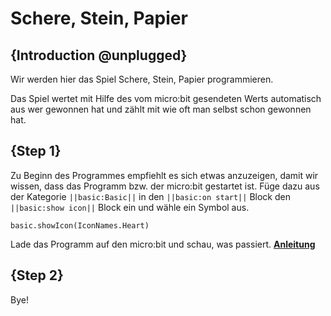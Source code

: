 # Schere, Stein, Papier

## {Introduction @unplugged}

Wir werden hier das Spiel Schere, Stein, Papier programmieren.

Das Spiel wertet mit Hilfe des vom micro:bit gesendeten Werts automatisch aus wer gewonnen hat und zählt mit wie oft man selbst schon gewonnen hat.

## {Step 1}

Zu Beginn des Programmes empfiehlt es sich etwas anzuzeigen, damit wir wissen, dass das Programm bzw. der micro:bit gestartet ist. Füge dazu aus der Kategorie ``||basic:Basic||`` in den ``||basic:on start||`` Block den ``||basic:show icon||`` Block ein und wähle ein Symbol aus.

```blocks
basic.showIcon(IconNames.Heart)
```

Lade das Programm auf den micro:bit und schau, was passiert. **[Anleitung](https://makecode.microbit.org/device/usb/webusb)**

## {Step 2}

Bye!

